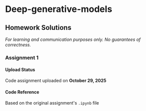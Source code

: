 # Deep-generative-models  
 
## Homework Solutions  
*For learning and communication purposes only. No guarantees of correctness.*  
 
 
### Assignment 1  
#### Upload Status  
Code assignment uploaded on **October 29, 2025**  
 
#### Code Reference  
Based on the original assignment's `.ipynb` file  
 
 
 
